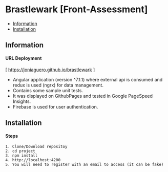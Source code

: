 Brastlewark [Front-Assessment]
======================

  - [Information](#information)
  - [Installation](#installation)

## Information ##

#### URL Deployment
[ https://joniaguero.github.io/brastlewark ]

  - Angular application (version ^7.1.1) where external api is consumed and redux is used (ngrx) for data management. 
  - Contains some sample unit tests.
  - It was displayed on GithubPages and tested in Google PageSpeed Insights.
  - Firebase is used for user authentication.

## Installation ##

#### Steps

    1. Clone/Download repositoy
    2. cd project
    3. npm install
    4. http://localhost:4200
    5. You will need to register with an email to access (it can be fake)

